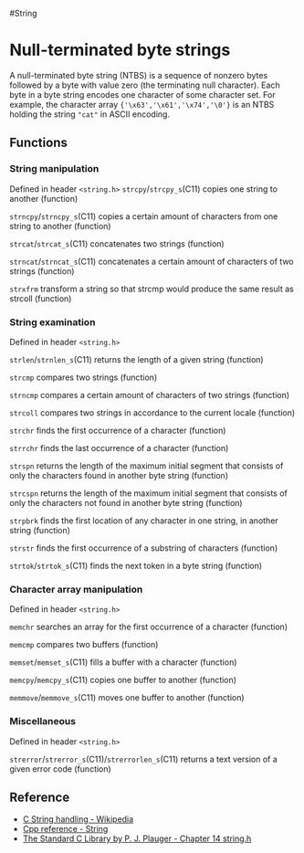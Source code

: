 #String

# Null-terminated byte strings
A null-terminated byte string (NTBS) is a sequence of nonzero bytes followed by a byte with value zero (the terminating null character). Each byte in a byte string encodes one character of some character set. For example, the character array `{'\x63','\x61','\x74','\0'}` is an NTBS holding the string `"cat"` in ASCII encoding.

## Functions

### String manipulation
Defined in header `<string.h>`
`strcpy`/`strcpy_s`(C11) copies one string to another (function)

`strncpy`/`strncpy_s`(C11) copies a certain amount of characters from one string to another (function)

`strcat`/`strcat_s`(C11) concatenates two strings (function)

`strncat`/`strncat_s`(C11) concatenates a certain amount of characters of two strings (function)

`strxfrm` transform a string so that strcmp would produce the same result as strcoll (function)

### String examination
Defined in header `<string.h>`

`strlen`/`strnlen_s`(C11) returns the length of a given string (function)

`strcmp` compares two strings  (function)

`strncmp` compares a certain amount of characters of two strings (function)

`strcoll` compares two strings in accordance to the current locale (function)

`strchr` finds the first occurrence of a character (function)

`strrchr` finds the last occurrence of a character (function)

`strspn` returns the length of the maximum initial segment that consists of only the characters found in another byte string (function)

`strcspn` returns the length of the maximum initial segment that consists of only the characters not found in another byte string (function)

`strpbrk` finds the first location of any character in one string, in another string (function)

`strstr` finds the first occurrence of a substring of characters (function)

`strtok`/`strtok_s`(C11) finds the next token in a byte string (function)

### Character array manipulation
Defined in header `<string.h>`

`memchr` searches an array for the first occurrence of a character (function)

`memcmp` compares two buffers (function)

`memset`/`memset_s`(C11) fills a buffer with a character (function)

`memcpy`/`memcpy_s`(C11) copies one buffer to another (function)

`memmove`/`memmove_s`(C11) moves one buffer to another (function)

### Miscellaneous

Defined in header `<string.h>`

`strerror`/`strerror_s`(C11)/`strerrorlen_s`(C11) returns a text version of a given error code (function)

## Reference
* [C String handling - Wikipedia](http://en.wikipedia.org/wiki/C_string_handling)
* [Cpp reference - String](http://en.cppreference.com/w/c/string/byte)
* [The Standard C Library by P. J. Plauger - Chapter 14 string.h](http://plauger.com/books.html)

